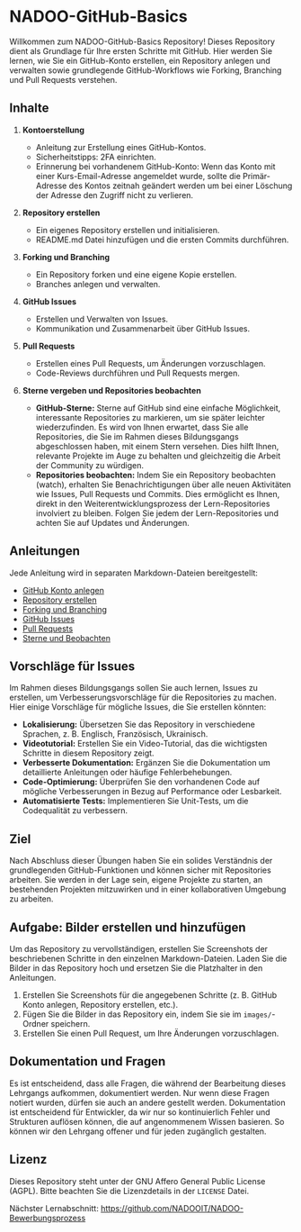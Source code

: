 # NADOO-GitHub-Basics

Willkommen zum NADOO-GitHub-Basics Repository! Dieses Repository dient als Grundlage für Ihre ersten Schritte mit GitHub. Hier werden Sie lernen, wie Sie ein GitHub-Konto erstellen, ein Repository anlegen und verwalten sowie grundlegende GitHub-Workflows wie Forking, Branching und Pull Requests verstehen.

## Inhalte

1. **Kontoerstellung**
   - Anleitung zur Erstellung eines GitHub-Kontos.
   - Sicherheitstipps: 2FA einrichten.
   - Erinnerung bei vorhandenem GitHub-Konto: Wenn das Konto mit einer Kurs-Email-Adresse angemeldet wurde, sollte die Primär-Adresse des Kontos zeitnah geändert werden um bei einer Löschung der Adresse den Zugriff nicht zu verlieren. 

2. **Repository erstellen**
   - Ein eigenes Repository erstellen und initialisieren.
   - README.md Datei hinzufügen und die ersten Commits durchführen.

3. **Forking und Branching**
   - Ein Repository forken und eine eigene Kopie erstellen.
   - Branches anlegen und verwalten.

4. **GitHub Issues**
   - Erstellen und Verwalten von Issues.
   - Kommunikation und Zusammenarbeit über GitHub Issues.

5. **Pull Requests**
   - Erstellen eines Pull Requests, um Änderungen vorzuschlagen.
   - Code-Reviews durchführen und Pull Requests mergen.

6. **Sterne vergeben und Repositories beobachten**
   - **GitHub-Sterne:** Sterne auf GitHub sind eine einfache Möglichkeit, interessante Repositories zu markieren, um sie später leichter wiederzufinden. Es wird von Ihnen erwartet, dass Sie alle Repositories, die Sie im Rahmen dieses Bildungsgangs abgeschlossen haben, mit einem Stern versehen. Dies hilft Ihnen, relevante Projekte im Auge zu behalten und gleichzeitig die Arbeit der Community zu würdigen.
   - **Repositories beobachten:** Indem Sie ein Repository beobachten (watch), erhalten Sie Benachrichtigungen über alle neuen Aktivitäten wie Issues, Pull Requests und Commits. Dies ermöglicht es Ihnen, direkt in den Weiterentwicklungsprozess der Lern-Repositories involviert zu bleiben. Folgen Sie jedem der Lern-Repositories und achten Sie auf Updates und Änderungen.

## Anleitungen

Jede Anleitung wird in separaten Markdown-Dateien bereitgestellt:

- [GitHub Konto anlegen](docs/Konto-anlegen.md)
- [Repository erstellen](docs/Repo-erstellen.md)
- [Forking und Branching](docs/Forking-Branching.md)
- [GitHub Issues](docs/GitHub-Issues.md)
- [Pull Requests](docs/Pull-Requests.md)
- [Sterne und Beobachten](docs/Sterne-Beobachten.md)

## Vorschläge für Issues

Im Rahmen dieses Bildungsgangs sollen Sie auch lernen, Issues zu erstellen, um Verbesserungsvorschläge für die Repositories zu machen. Hier einige Vorschläge für mögliche Issues, die Sie erstellen könnten:

- **Lokalisierung:** Übersetzen Sie das Repository in verschiedene Sprachen, z. B. Englisch, Französisch, Ukrainisch.
- **Videotutorial:** Erstellen Sie ein Video-Tutorial, das die wichtigsten Schritte in diesem Repository zeigt.
- **Verbesserte Dokumentation:** Ergänzen Sie die Dokumentation um detaillierte Anleitungen oder häufige Fehlerbehebungen.
- **Code-Optimierung:** Überprüfen Sie den vorhandenen Code auf mögliche Verbesserungen in Bezug auf Performance oder Lesbarkeit.
- **Automatisierte Tests:** Implementieren Sie Unit-Tests, um die Codequalität zu verbessern.

## Ziel

Nach Abschluss dieser Übungen haben Sie ein solides Verständnis der grundlegenden GitHub-Funktionen und können sicher mit Repositories arbeiten. Sie werden in der Lage sein, eigene Projekte zu starten, an bestehenden Projekten mitzuwirken und in einer kollaborativen Umgebung zu arbeiten.

## Aufgabe: Bilder erstellen und hinzufügen

Um das Repository zu vervollständigen, erstellen Sie Screenshots der beschriebenen Schritte in den einzelnen Markdown-Dateien. Laden Sie die Bilder in das Repository hoch und ersetzen Sie die Platzhalter in den Anleitungen.

1. Erstellen Sie Screenshots für die angegebenen Schritte (z. B. GitHub Konto anlegen, Repository erstellen, etc.).
2. Fügen Sie die Bilder in das Repository ein, indem Sie sie im `images/`-Ordner speichern.
3. Erstellen Sie einen Pull Request, um Ihre Änderungen vorzuschlagen.

## Dokumentation und Fragen

Es ist entscheidend, dass alle Fragen, die während der Bearbeitung dieses Lehrgangs aufkommen, dokumentiert werden. Nur wenn diese Fragen notiert wurden, dürfen sie auch an andere gestellt werden. Dokumentation ist entscheidend für Entwickler, da wir nur so kontinuierlich Fehler und Strukturen auflösen können, die auf angenommenem Wissen basieren. So können wir den Lehrgang offener und für jeden zugänglich gestalten.

## Lizenz

Dieses Repository steht unter der GNU Affero General Public License (AGPL). Bitte beachten Sie die Lizenzdetails in der `LICENSE` Datei.

Nächster Lernabschnitt: https://github.com/NADOOIT/NADOO-Bewerbungsprozess
